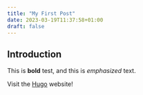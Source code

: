 ```yaml
---
title: "My First Post"
date: 2023-03-19T11:37:58+01:00
draft: false
---
```


## Introduction

This is **bold** test, and this is _emphasized_ text.

Visit the [Hugo](https://gohugo.io) website!
